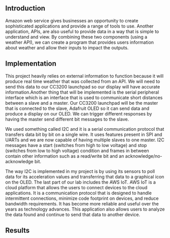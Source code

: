 ## Introduction
Amazon web service gives businesses an opportunity to create sophisticated applications and provide a range of tools to use. 
Another application, APIs, are also useful to provide data in a way that is simple to understand and view. 
By combining these two components (using a weather API), we can create a program that provides users information about weather 
and allow their inputs to impact the outputs.

## Implementation
This project heavily relies on external information to function because it will produce real time weather that was collected from an API.
We will need to send this data to our CC3200 launchpad so our display will have accurate information.Another thing that will be implemented is the 
serial peripheral interface which is an interface that is used to communicate short distances between a slave and a master. 
Our CC3200 launchpad will be the master that is connected to the slave, Adafruit OLED so it can send data and produce a display on our OLED. 
We can trigger different responses by having the master send different bit messages to the slave.

We used something called I2C and it is a serial communication protocol that transfers data bit by bit on a single wire. 
It uses features present in SPI and UARTs and we are now capable of having multiple slaves to one master. I2C messages have a start (switches from high to low voltage) 
and stop (switches from low to high voltage) condition and frames in between contain other information such as a read/write bit and an acknowledge/no-acknowledge bit. 

The way I2C is implemented in my project is by using its sensors to poll data for its acceleration values and transferring that data to a graphical icon on the OLED.
The last part of our lab includes the AWS IoT. AWS IoT is a cloud platform that allows the users to connect devices to the cloud applications. 
It is a communication protocol that is designed to handle intermittent connections, minimize code footprint on devices, and reduce bandwidth requirements. 
It has become more reliable and useful over the years as technology advances. This application also allows users to analyze the data found and continue to 
send that data to another device.

## Results

